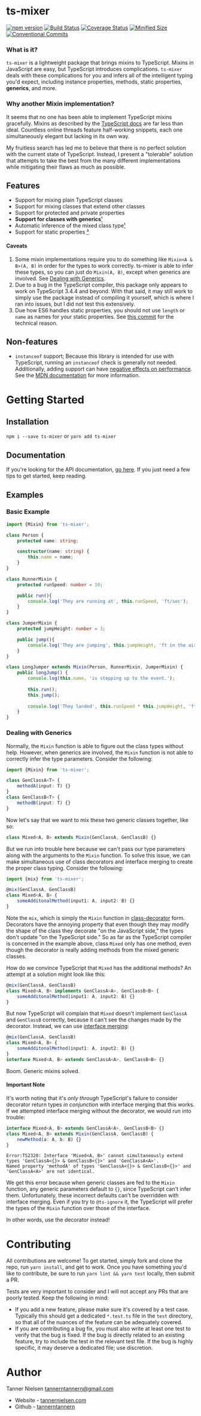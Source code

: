 # ts-mixer
[![npm version](https://badgen.net/npm/v/ts-mixer)](https://npmjs.com/package/ts-mixer)
[![Build Status](https://travis-ci.org/tannerntannern/ts-mixer.svg?branch=master)](https://travis-ci.org/tannerntannern/ts-mixer)
[![Coverage Status](https://coveralls.io/repos/github/tannerntannern/ts-mixer/badge.svg?branch=master)](https://coveralls.io/github/tannerntannern/ts-mixer?branch=master)
[![Minified Size](https://badgen.net/bundlephobia/min/ts-mixer)](https://bundlephobia.com/result?p=ts-mixer)
[![Conventional Commits](https://badgen.net/badge/conventional%20commits/1.0.0/yellow)](https://conventionalcommits.org)

### What is it?
`ts-mixer` is a lightweight package that brings mixins to TypeScript.  Mixins in JavaScript are easy, but TypeScript introduces complications.  `ts-mixer` deals with these complications for you and infers all of the intelligent typing you'd expect, including instance properties, methods, static properties, **generics**, and more.

### Why another Mixin implementation? 
It seems that no one has been able to implement TypeScript mixins gracefully.  Mixins as described by the [TypeScript docs](https://www.typescriptlang.org/docs/handbook/mixins.html) are far less than ideal.  Countless online threads feature half-working snippets, each one simultaneously elegant but lacking in its own way.

My fruitless search has led me to believe that there is no perfect solution with the current state of TypeScript.  Instead, I present a "tolerable" solution that attempts to take the best from the many different implementations while mitigating their flaws as much as possible.

## Features
* Support for mixing plain TypeScript classes
* Support for mixing classes that extend other classes
* Support for protected and private properties
* **Support for classes with generics**[¹](#caveats)
* Automatic inference of the mixed class type[¹](#caveats)
* Support for static properties [³](#caveats)

#### Caveats
1. Some mixin implementations require you to do something like `Mixin<A & B>(A, B)` in
order for the types to work correctly.  ts-mixer is able to infer these types, so you can
just do `Mixin(A, B)`, except when generics are involved.  See
[Dealing with Generics](#dealing-with-generics).
2. Due to a bug in the TypeScript compiler, this package only appears to work on TypeScript 3.4.4 and beyond.  With that said, it may still work to simply use the package instead of compiling it yourself, which is where I ran into issues, but I did not test this extensively.
3. Due how ES6 handles static properties, you should not use `length` or `name` as names for your static properties.  See [this commit](https://github.com/tannerntannern/ts-mixer/commit/4f80f788b45383a8560766d1672abd2877c70723) for the technical reason.

## Non-features
* `instanceof` support;  Because this library is intended for use with TypeScript, running
an `instanceof` check is generally not needed.  Additionally, adding support can have
[negative effects on performance](https://stackoverflow.com/a/1919670).  See the
[MDN documentation](https://developer.mozilla.org/en-US/docs/Web/JavaScript/Reference/Global_Objects/Symbol/hasInstance)
for more information.

# Getting Started
## Installation
`npm i --save ts-mixer` or `yarn add ts-mixer`

## Documentation
If you're looking for the API documentation, [go here](https://tannerntannern.github.io/ts-mixer).
If you just need a few tips to get started, keep reading.

## Examples
### Basic Example
```typescript
import {Mixin} from 'ts-mixer';

class Person {
	protected name: string;

	constructor(name: string) {
		this.name = name;
	}
}

class RunnerMixin {
	protected runSpeed: number = 10;

	public run(){
		console.log('They are running at', this.runSpeed, 'ft/sec');
	}
}

class JumperMixin {
	protected jumpHeight: number = 3;

	public jump(){
		console.log('They are jumping', this.jumpHeight, 'ft in the air');
	}
}

class LongJumper extends Mixin(Person, RunnerMixin, JumperMixin) {
	public longJump() {
		console.log(this.name, 'is stepping up to the event.');
		
		this.run();
		this.jump();
		
		console.log('They landed', this.runSpeed * this.jumpHeight, 'ft from the start!');
	}
}
```

### Dealing with Generics
Normally, the `Mixin` function is able to figure out the class types without help.  However, when generics are involved, the `Mixin` function is not able to correctly infer the type parameters.  Consider the following:

```typescript
import {Mixin} from 'ts-mixer';

class GenClassA<T> {
	methodA(input: T) {}
}
class GenClassB<T> {
	methodB(input: T) {}
}
```

Now let's say that we want to mix these two generic classes together, like so:

```typescript
class Mixed<A, B> extends Mixin(GenClassA, GenClassB) {}
```

But we run into trouble here because we can't pass our type parameters along with the arguments to the `Mixin` function.  To solve this issue, we can make simultaneous use of class decorators and interface merging to create the proper class typing.  Consider the following:

```typescript
import {mix} from 'ts-mixer';

@mix(GenClassA, GenClassB)
class Mixed<A, B> {
	someAdditonalMethod(input1: A, input2: B) {}
}
```

Note the `mix`, which is simply the `Mixin` function in [class-decorator](https://www.typescriptlang.org/docs/handbook/decorators.html#class-decorators) form.  Decorators have the annoying property that even though they may modify the shape of the class they decorate "on the JavaScript side," the types don't update "on the TypeScript side."  So as far as the TypeScript compiler is concerned in the example above, class `Mixed` only has one method, even though the decorator is really adding methods from the mixed generic classes.

How do we convince TypeScript that `Mixed` has the additional methods?  An attempt at a solution might look like this:

```typescript
@mix(GenClassA, GenClassB)
class Mixed<A, B> implements GenClassA<A>, GenClassB<B> {
	someAdditonalMethod(input1: A, input2: B) {}
}
```

But now TypeScript will complain that `Mixed` doesn't implement `GenClassA` and `GenClassB` correctly, because it can't see the changes made by the decorator.  Instead, we can use [interface merging](https://www.typescriptlang.org/docs/handbook/declaration-merging.html#merging-interfaces):

```typescript
@mix(GenClassA, GenClassB)
class Mixed<A, B> {
	someAdditonalMethod(input1: A, input2: B) {}
}
interface Mixed<A, B> extends GenClassA<A>, GenClassB<B> {}
```

Boom.  Generic mixins solved.

#### Important Note
It's worth noting that it's _only through_ TypeScript's failure to consider decorator return types _in conjunction_ with interface merging that this works.  If we attempted interface merging without the decorator, we would run into trouble:

```typescript
interface Mixed<A, B> extends GenClassA<A>, GenClassB<B> {}
class Mixed<A, B> extends Mixin(GenClassA, GenClassB) {
	newMethod(a: A, b: B) {}
}
```

```
Error:TS2320: Interface 'Mixed<A, B>' cannot simultaneously extend types 'GenClassA<{}> & GenClassB<{}>' and 'GenClassA<A>'.
Named property 'methodA' of types 'GenClassA<{}> & GenClassB<{}>' and 'GenClassA<A>' are not identical.
```

We get this error because when generic classes are fed to the `Mixin` function, any generic parameters default to `{}`, since TypeScript can't infer them.  Unfortunately, these incorrect defaults can't be overridden with interface merging.  Even if you try to `@ts-ignore` it, the TypeScript will prefer the types of the `Mixin` function over those of the interface.

In other words, use the decorator instead!

# Contributing
All contributions are welcome!  To get started, simply fork and clone the repo, run `yarn install`, and get to work.  Once you have something you'd like to contribute, be sure to run `yarn lint && yarn test` locally, then submit a PR.

Tests are very important to consider and I will not accept any PRs that are poorly tested.  Keep the following in mind:
* If you add a new feature, please make sure it's covered by a test case.  Typically this should get a dedicated `*.test.ts` file in the `test` directory, so that all of the nuances of the feature can be adequately covered.
* If you are contributing a bug fix, you must also write at least one test to verify that the bug is fixed.  If the bug is directly related to an existing feature, try to include the test in the relevant test file.  If the bug is highly specific, it may deserve a dedicated file; use discretion.

# Author
Tanner Nielsen <tannerntannern@gmail.com>
* Website - [tannernielsen.com](http://tannernielsen.com)
* Github - [tannerntannern](https://github.com/tannerntannern)
